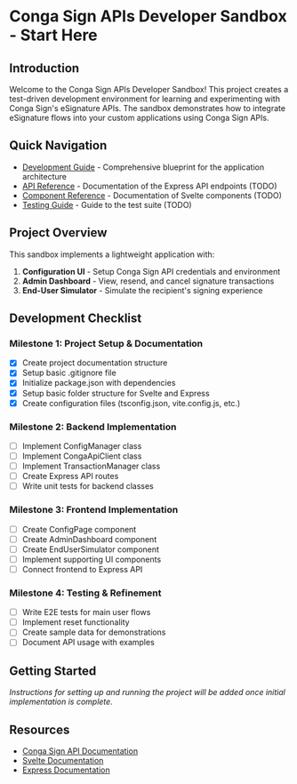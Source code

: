 # Conga Sign APIs Developer Sandbox - Start Here

## Introduction

Welcome to the Conga Sign APIs Developer Sandbox! This project creates a test-driven development environment for learning and experimenting with Conga Sign's eSignature APIs. The sandbox demonstrates how to integrate eSignature flows into your custom applications using Conga Sign APIs.

## Quick Navigation

- [Development Guide](./development-guide.md) - Comprehensive blueprint for the application architecture
- [API Reference](./api-reference.md) - Documentation of the Express API endpoints (TODO)
- [Component Reference](./component-reference.md) - Documentation of Svelte components (TODO)
- [Testing Guide](./testing-guide.md) - Guide to the test suite (TODO)

## Project Overview

This sandbox implements a lightweight application with:

1. **Configuration UI** - Setup Conga Sign API credentials and environment
2. **Admin Dashboard** - View, resend, and cancel signature transactions
3. **End-User Simulator** - Simulate the recipient's signing experience

## Development Checklist

### Milestone 1: Project Setup & Documentation

- [x] Create project documentation structure
- [x] Setup basic .gitignore file
- [x] Initialize package.json with dependencies
- [x] Setup basic folder structure for Svelte and Express
- [x] Create configuration files (tsconfig.json, vite.config.js, etc.)

### Milestone 2: Backend Implementation

- [ ] Implement ConfigManager class
- [ ] Implement CongaApiClient class
- [ ] Implement TransactionManager class
- [ ] Create Express API routes
- [ ] Write unit tests for backend classes

### Milestone 3: Frontend Implementation

- [ ] Create ConfigPage component
- [ ] Create AdminDashboard component
- [ ] Create EndUserSimulator component
- [ ] Implement supporting UI components
- [ ] Connect frontend to Express API

### Milestone 4: Testing & Refinement

- [ ] Write E2E tests for main user flows
- [ ] Implement reset functionality
- [ ] Create sample data for demonstrations
- [ ] Document API usage with examples

## Getting Started

*Instructions for setting up and running the project will be added once initial implementation is complete.*

## Resources

- [Conga Sign API Documentation](https://documentation.conga.com/sign/)
- [Svelte Documentation](https://svelte.dev/docs)
- [Express Documentation](https://expressjs.com/)